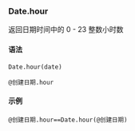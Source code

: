 ### Date.hour

返回日期时间中的 0 - 23 整数小时数

#### 语法

```
Date.hour(date)

@创建日期.hour

```

#### 示例

```
@创建日期.hour==Date.hour(@创建日期)
```
